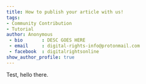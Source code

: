 ```yaml
---
title: How to publish your article with us!
tags:
- Community Contribution
- Tutorial
author: Anonymous
 - bio       : DESC GOES HERE
 - email     : digital-rights-info@protonmail.com
 - facebook  : digitalrightsonline
show_author_profile: true
---
```


Test, hello there.
